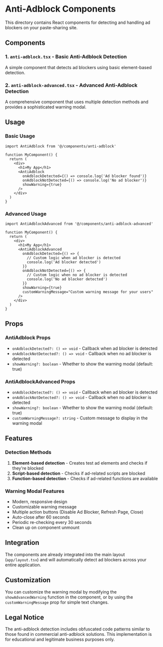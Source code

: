 # Anti-Adblock Components

This directory contains React components for detecting and handling ad blockers on your paste-sharing site.

## Components

### 1. `anti-adblock.tsx` - Basic Anti-Adblock Detection
A simple component that detects ad blockers using basic element-based detection.

### 2. `anti-adblock-advanced.tsx` - Advanced Anti-Adblock Detection
A comprehensive component that uses multiple detection methods and provides a sophisticated warning modal.

## Usage

### Basic Usage
```tsx
import AntiAdblock from '@/components/anti-adblock'

function MyComponent() {
  return (
    <div>
      <h1>My App</h1>
      <AntiAdblock 
        onAdblockDetected={() => console.log('Ad blocker found')}
        onAdblockNotDetected={() => console.log('No ad blocker')}
        showWarning={true}
      />
    </div>
  )
}
```

### Advanced Usage
```tsx
import AntiAdblockAdvanced from '@/components/anti-adblock-advanced'

function MyComponent() {
  return (
    <div>
      <h1>My App</h1>
      <AntiAdblockAdvanced 
        onAdblockDetected={() => {
          // Custom logic when ad blocker is detected
          console.log('Ad blocker detected')
        }}
        onAdblockNotDetected={() => {
          // Custom logic when no ad blocker is detected
          console.log('No ad blocker detected')
        }}
        showWarning={true}
        customWarningMessage="Custom warning message for your users"
      />
    </div>
  )
}
```

## Props

### AntiAdblock Props
- `onAdblockDetected?: () => void` - Callback when ad blocker is detected
- `onAdblockNotDetected?: () => void` - Callback when no ad blocker is detected
- `showWarning?: boolean` - Whether to show the warning modal (default: true)

### AntiAdblockAdvanced Props
- `onAdblockDetected?: () => void` - Callback when ad blocker is detected
- `onAdblockNotDetected?: () => void` - Callback when no ad blocker is detected
- `showWarning?: boolean` - Whether to show the warning modal (default: true)
- `customWarningMessage?: string` - Custom message to display in the warning modal

## Features

### Detection Methods
1. **Element-based detection** - Creates test ad elements and checks if they're blocked
2. **Script-based detection** - Checks if ad-related scripts are blocked
3. **Function-based detection** - Checks if ad-related functions are available

### Warning Modal Features
- Modern, responsive design
- Customizable warning message
- Multiple action buttons (Disable Ad Blocker, Refresh Page, Close)
- Auto-close after 60 seconds
- Periodic re-checking every 30 seconds
- Clean up on component unmount

## Integration

The components are already integrated into the main layout (`app/layout.tsx`) and will automatically detect ad blockers across your entire application.

## Customization

You can customize the warning modal by modifying the `showAdvancedWarning` function in the component, or by using the `customWarningMessage` prop for simple text changes.

## Legal Notice

The anti-adblock detection includes obfuscated code patterns similar to those found in commercial anti-adblock solutions. This implementation is for educational and legitimate business purposes only.
